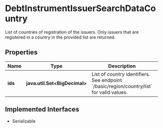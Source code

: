 

# DebtInstrumentIssuerSearchDataCountry

List of countries of registration of the issuers. Only issuers that are registered in a country in the provided list are returned.

## Properties

Name | Type | Description | Notes
------------ | ------------- | ------------- | -------------
**ids** | **java.util.Set&lt;BigDecimal&gt;** | List of country identifiers. See endpoint &#x60;/basic/region/country/list&#x60; for valid values. |  [optional]


## Implemented Interfaces

* Serializable


